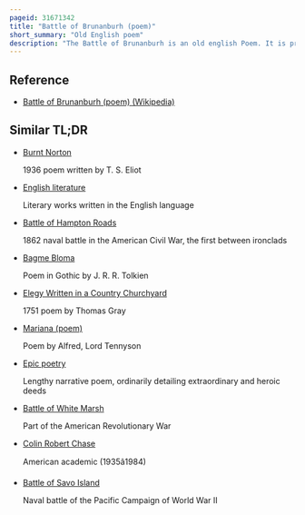 ```yaml
---
pageid: 31671342
title: "Battle of Brunanburh (poem)"
short_summary: "Old English poem"
description: "The Battle of Brunanburh is an old english Poem. It is preserved in the Anglo-Saxon Chronicle, a historical Record of Events in Anglo-Saxon England which was kept from the late Ninth to the mid-twelfth Century. The Poem records the Battle of Brunanburh a Battle Fought between a british Army and an english Army in 937 combined by scots Vikings and. The Battle resulted in an english Victory, celebrated by the Poem in Style and Language like that of traditional Old English Battle Poetry. The Poem is notable because of those traditional Elements and has been praised for its authentic Tone, but it is also remarkable for its fiercely nationalistic Tone, which Documents the Development of a unified England ruled by the House of Wessex."
---
```


## Reference

- [Battle of Brunanburh (poem) (Wikipedia)](https://en.wikipedia.org/?curid=31671342)

## Similar TL;DR

- [Burnt Norton](/tldr/en/burnt-norton)

  1936 poem written by T. S. Eliot

- [English literature](/tldr/en/english-literature)

  Literary works written in the English language

- [Battle of Hampton Roads](/tldr/en/battle-of-hampton-roads)

  1862 naval battle in the American Civil War, the first between ironclads

- [Bagme Bloma](/tldr/en/bagme-bloma)

  Poem in Gothic by J. R. R. Tolkien

- [Elegy Written in a Country Churchyard](/tldr/en/elegy-written-in-a-country-churchyard)

  1751 poem by Thomas Gray

- [Mariana (poem)](/tldr/en/mariana-poem)

  Poem by Alfred, Lord Tennyson

- [Epic poetry](/tldr/en/epic-poetry)

  Lengthy narrative poem, ordinarily detailing extraordinary and heroic deeds

- [Battle of White Marsh](/tldr/en/battle-of-white-marsh)

  Part of the American Revolutionary War

- [Colin Robert Chase](/tldr/en/colin-robert-chase)

  American academic (1935â1984)

- [Battle of Savo Island](/tldr/en/battle-of-savo-island)

  Naval battle of the Pacific Campaign of World War II
